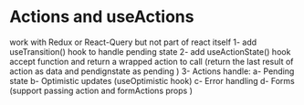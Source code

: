# Actions and useActions 
work with Redux or React-Query but not part of react itself 
1- add useTransition() hook 
    to handle pending state 
2- add useActionState() hook 
    accept function and return a wrapped action to call (return the last result of action as data and pendignstate as pending )
3- Actions handle:
    a- Pending state
    b- Optimistic updates (useOptimistic hook)
    c- Error handling
    d- Forms (support passing action and formActions props )